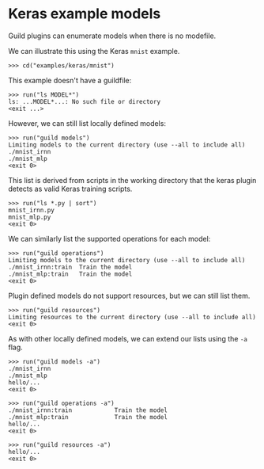 # Keras example models

Guild plugins can enumerate models when there is no modefile.

We can illustrate this using the Keras `mnist` example.

    >>> cd("examples/keras/mnist")

This example doesn't have a guildfile:

    >>> run("ls MODEL*")
    ls: ...MODEL*...: No such file or directory
    <exit ...>

However, we can still list locally defined models:

    >>> run("guild models")
    Limiting models to the current directory (use --all to include all)
    ./mnist_irnn
    ./mnist_mlp
    <exit 0>

This list is derived from scripts in the working directory that the
keras plugin detects as valid Keras training scripts.

    >>> run("ls *.py | sort")
    mnist_irnn.py
    mnist_mlp.py
    <exit 0>

We can similarly list the supported operations for each model:

    >>> run("guild operations")
    Limiting models to the current directory (use --all to include all)
    ./mnist_irnn:train  Train the model
    ./mnist_mlp:train   Train the model
    <exit 0>

Plugin defined models do not support resources, but we can still list
them.

    >>> run("guild resources")
    Limiting resources to the current directory (use --all to include all)
    <exit 0>

As with other locally defined models, we can extend our lists using
the `-a` flag.

    >>> run("guild models -a")
    ./mnist_irnn
    ./mnist_mlp
    hello/...
    <exit 0>

    >>> run("guild operations -a")
    ./mnist_irnn:train            Train the model
    ./mnist_mlp:train             Train the model
    hello/...
    <exit 0>

    >>> run("guild resources -a")
    hello/...
    <exit 0>
